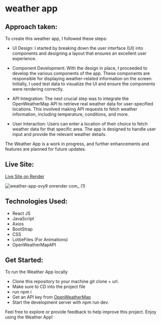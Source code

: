 # weather app

## Approach taken:

To create this weather app, I followed these steps:

- UI Design: I started by breaking down the user interface (UI) into components and designing a layout that ensures an excellent user experience.

- Component Development: With the design in place, I proceeded to develop the various components of the app. These components are responsible for displaying weather-related information on the screen. Initially, I used test data to visualize the UI and ensure the components were rendering correctly.

- API Integration: The next crucial step was to integrate the OpenWeatherMap API to retrieve real weather data for user-specified locations. This involved making API requests to fetch weather information, including temperature, conditions, and more.

- User Interaction: Users can enter a location of their choice to fetch weather data for that specific area. The app is designed to handle user input and provide the relevant weather details.

The Weather App is a work in progress, and further enhancements and features are planned for future updates.

## Live Site:
[Live Site on Render](https://weather-app-svy9.onrender.com/)

![weather-app-svy9 onrender com_ (1)](https://github.com/Master-Code234/weather-app/assets/126014289/f66303f5-feeb-4db8-80f8-56db55664a4f)

## Technologies Used: 
- React JS
- JavaScript
- Axios
- BootStrap
- CSS
- LottieFiles (For Animations)
- OpenWeatherMapAPI

## Get Started:
To run the Weather App locally

- Clone this repository to your machine git clone + url.
- Make sure to CD into the project file
- run npm i
- Get an API key from [OpenWeatherMap](https://openweathermap.org/)
- Start the development server with npm run dev.

 Feel free to explore or provide feedback to help improve this project. Enjoy using the Weather App!




